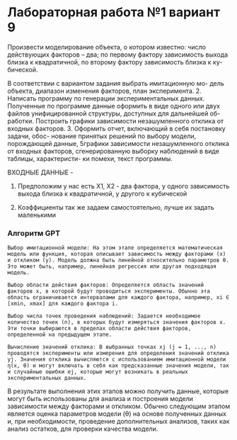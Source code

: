 
# Лабораторная работа №1 вариант 9

Произвести моделирование объекта, о котором известно: число
действующих факторов – два; по первому фактору зависимость выхода
близка к квадратичной, по второму фактору зависимость близка к ку-
бической.

В соответствии с вариантом задания выбрать имитационную мо-
дель объекта, диапазон изменения факторов, план эксперимента.
2. Написать программу по генерации экспериментальных данных.
Полученные по программе данные оформить в виде одного или двух
файлов унифицированной структуры, доступных для дальнейшей об-
работки. Построить графики зависимости незашумленного отклика от
входных факторов.
3. Оформить отчет, включающий в себя постановку задачи, обос-
нование принятых решений по выбору модели, порождающей данные,
5графики зависимости незашумленного отклика от входных факторов,
сгенерированную выборку наблюдений в виде таблицы, характеристи-
ки помехи, текст программы.

ВХОДНЫЕ ДАННЫЕ - 
 1) Предположим у нас есть X1, X2 - два фактора, у одного зависимость выхода близка к квадратичной, у другого к кубической

 2) Коэффициенты так же задаем самостоятельно, лучше их задать маленькими 

### Алгоритм GPT 

    Выбор имитационной модели: На этом этапе определяется математическая модель или функция, которая описывает зависимость между факторами (x) и откликом (y). Модель должна быть линейной относительно параметров θ. Это может быть, например, линейная регрессия или другая подходящая модель.

    Выбор области действия факторов: Определяется область значений факторов x, в которой будут проводиться эксперименты. Обычно эта область ограничивается интервалами для каждого фактора, например, xi ∈ [xmin, xmax] для каждого фактора i.

    Выбор числа точек проведения наблюдений: Задается необходимое количество точек (n), в которых будут измеряться значения факторов x. Эти точки выбираются в пределах области действия факторов, определенной на предыдущем этапе.

    Вычисление значений отклика: В выбранных точках xj (j = 1, ..., n) проводятся эксперименты или измерения для определения значений отклика yj. Значения отклика вычисляются с использованием имитационной модели η(x, θ) и могут включать в себя как предсказанные значения модели, так и случайные ошибки ej, которые могут возникать в реальных экспериментальных данных.

В результате выполнения этих этапов можно получить данные, которые могут быть использованы для анализа и построения модели зависимости между факторами и откликом. Обычно следующим этапом является оценка параметров модели (θ) на основе полученных данных и, при необходимости, проведение дополнительных анализов, таких как анализ остатков, для проверки качества модели.